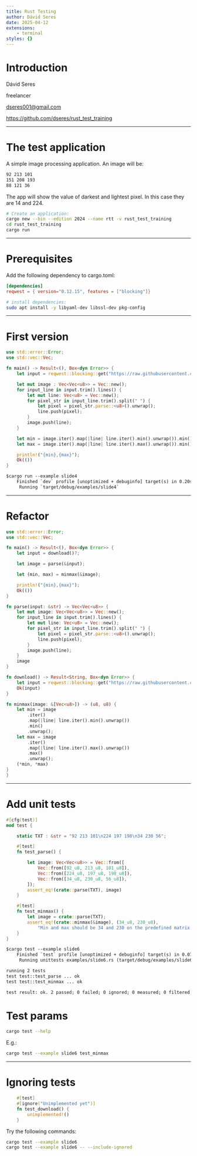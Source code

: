 ```yaml
---
title: Rust Testing
author: Dávid Seres
date: 2025-04-12
extensions: 
    - terminal
styles: {}
---
```


# Introduction

Dávid Seres

freelancer

dseres001@gmail.com

https://github.com/dseres/rust_test_training

---

# The test application

A simple image processing application. An image will be:

```txt
92 213 101
151 208 193
88 121 36
```
The app will show the value of darkest and lightest pixel. In this case they are 14 and 224.


```bash
# Create an application:
cargo new --bin --edition 2024 --name rtt -v rust_test_training
cd rust_test_training
cargo run
```

---

# Prerequisites

Add the following dependency to cargo.toml:
```toml
[dependencies]
reqwest = { version="0.12.15", features = ["blocking"]}
```

```bash
# install dependencies:
sudo apt install -y libyaml-dev libssl-dev pkg-config
```

---

# First version

```rust
use std::error::Error;
use std::vec::Vec;

fn main() -> Result<(), Box<dyn Error>> {
    let input = reqwest::blocking::get("https://raw.githubusercontent.com/dseres/rust_test_training/refs/heads/master/examples/image.txt")?.text()?;

    let mut image : Vec<Vec<u8>> = Vec::new();
    for input_line in input.trim().lines() {
        let mut line: Vec<u8> = Vec::new();
        for pixel_str in input_line.trim().split(" ") {
            let pixel = pixel_str.parse::<u8>().unwrap();
            line.push(pixel);
        }
        image.push(line);
    }

    let min = image.iter().map(|line| line.iter().min().unwrap()).min().unwrap();
    let max = image.iter().map(|line| line.iter().max().unwrap()).min().unwrap();

    println!("{min},{max}");
    Ok(())
}
```

```txt
$cargo run --example slide4
    Finished `dev` profile [unoptimized + debuginfo] target(s) in 0.20s
     Running `target/debug/examples/slide4`
```

---

# Refactor

```rust
use std::error::Error;
use std::vec::Vec;

fn main() -> Result<(), Box<dyn Error>> {
    let input = download()?;

    let image = parse(&input);

    let (min, max) = minmax(&image);

    println!("{min},{max}");
    Ok(())
}

fn parse(input: &str) -> Vec<Vec<u8>> {
    let mut image: Vec<Vec<u8>> = Vec::new();
    for input_line in input.trim().lines() {
        let mut line: Vec<u8> = Vec::new();
        for pixel_str in input_line.trim().split(" ") {
            let pixel = pixel_str.parse::<u8>().unwrap();
            line.push(pixel);
        }
        image.push(line);
    }
    image
}

fn download() -> Result<String, Box<dyn Error>> {
    let input = reqwest::blocking::get("https://raw.githubusercontent.com/dseres/rust_test_training/refs/heads/master/examples/image.txt")?.text()?;
    Ok(input)
}

fn minmax(image: &[Vec<u8>]) -> (u8, u8) {
    let min = image
        .iter()
        .map(|line| line.iter().min().unwrap())
        .min()
        .unwrap();
    let max = image
        .iter()
        .map(|line| line.iter().max().unwrap())
        .max()
        .unwrap();
    (*min, *max)
}
}
```

---

# Add unit tests

```rust
#[cfg(test)]
mod test {

    static TXT : &str = "92 213 101\n224 197 198\n34 230 56";

    #[test]
    fn test_parse() {

        let image: Vec<Vec<u8>> = Vec::from([
            Vec::from([92_u8, 213_u8, 101_u8]),
            Vec::from([224_u8, 197_u8, 198_u8]),
            Vec::from([34_u8, 230_u8, 56_u8]),
        ]);
        assert_eq!(crate::parse(TXT), image)
    }

    #[test]
    fn test_minmax() {
        let image = crate::parse(TXT);
        assert_eq!(crate::minmax(&image), (34_u8, 230_u8), 
            "Min and max should be 34 and 230 on the predefined matrix.");
    }
}
```

```txt
$cargo test --example slide6
    Finished `test` profile [unoptimized + debuginfo] target(s) in 0.07s
     Running unittests examples/slide6.rs (target/debug/examples/slide6-19f1aab8c1dd9f8f)

running 2 tests
test test::test_parse ... ok
test test::test_minmax ... ok

test result: ok. 2 passed; 0 failed; 0 ignored; 0 measured; 0 filtered out; finished in 0.00s
```

# Test params

```bash
cargo test --help
```

E.g.:
```bash
cargo test --example slide6 test_minmax
```

---

# Ignoring tests

```rust
    #[test]
    #[ignore("Unimplemented yet")]
    fn test_download() {
        unimplemented!()
    }
```

Try the following commands:
```bash
cargo test --example slide6 
cargo test --example slide6 -- --include-ignored
```